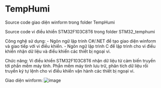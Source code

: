 # TempHumi

Source code giao diện winform trong folder TempHumi

Source code vi điều khiển STM32F103C8T6 trong folder STM32_temphumi

Công nghệ sử dụng: 
    - Ngôn ngữ lập trinh C#/.NET để tạo giao diện winform và giao tiếp với vi điều khiển.
    - Ngôn ngữ lập trình C để lập trình cho vi điều khiển nhận dữ liệu và điều khiển các thiết bị ngoại vi.

Chức năng: Vi điều khiển STM32F103C8T6 nhận dữ liệu từ cảm biến truyền tới phần mềm máy tính. Phần mềm máy tính lưu trữ, phân tích dữ liệu rồi truyền ký tự lệnh cho vi điều khiển vận hành các thiết bị ngoại vi.

Giao diện winform:
![image](https://github.com/tuandung1379/TempHumi/assets/92191400/d0291912-5e25-4da2-818e-1f2d4ea90437)


